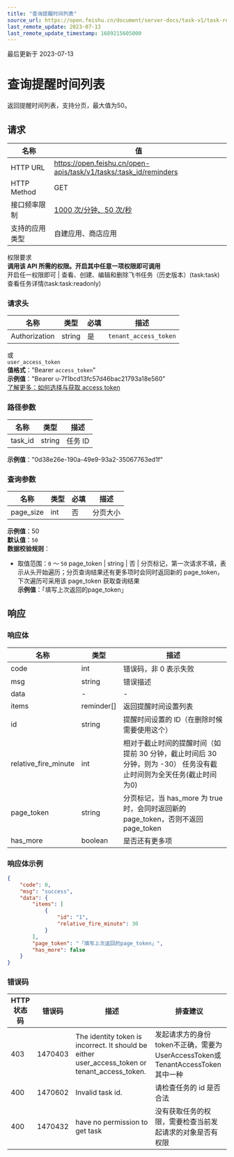 ```yaml
---
title: "查询提醒时间列表"
source_url: https://open.feishu.cn/document/server-docs/task-v1/task-reminder/list
last_remote_update: 2023-07-13
last_remote_update_timestamp: 1689215605000
---
```

最后更新于 2023-07-13

# 查询提醒时间列表

返回提醒时间列表，支持分页，最大值为50。

## 请求
名称 | 值
---|---
HTTP URL | https://open.feishu.cn/open-apis/task/v1/tasks/:task_id/reminders
HTTP Method | GET
接口频率限制 | [1000 次/分钟、50 次/秒](https://open.feishu.cn/document/ukTMukTMukTM/uUzN04SN3QjL1cDN)
支持的应用类型 | 自建应用、商店应用
权限要求  
            **调用该 API 所需的权限。开启其中任意一项权限即可调用**  
            开启任一权限即可 | 查看、创建、编辑和删除飞书任务（历史版本）(task:task)  
            查看任务详情(task:task:readonly)

### 请求头

名称 | 类型 | 必填 | 描述
--- | --- | --- | ---
Authorization | string | 是 | `tenant_access_token`  
或  
`user_access_token`  
**值格式**："Bearer `access_token`"  
**示例值**："Bearer u-7f1bcd13fc57d46bac21793a18e560"  
[了解更多：如何选择与获取 access token](https://open.feishu.cn/document/uAjLw4CM/ugTN1YjL4UTN24CO1UjN/trouble-shooting/how-to-choose-which-type-of-token-to-use)

### 路径参数

名称 | 类型 | 描述
--- | --- | ---
task_id | string | 任务 ID  
**示例值**："0d38e26e-190a-49e9-93a2-35067763ed1f"

### 查询参数

名称 | 类型 | 必填 | 描述
--- | --- | --- | ---
page_size | int | 否 | 分页大小  
**示例值**：50  
**默认值**：`50`  
**数据校验规则**：  
- 取值范围：`0` ～ `50`
page_token | string | 否 | 分页标记，第一次请求不填，表示从头开始遍历；分页查询结果还有更多项时会同时返回新的 page_token，下次遍历可采用该 page_token 获取查询结果  
**示例值**：「填写上次返回的page_token」

## 响应

### 响应体

名称 | 类型 | 描述
--- | --- | ---
code | int | 错误码，非 0 表示失败
msg | string | 错误描述
data | \- | \-
items | reminder\[\] | 返回提醒时间设置列表
id | string | 提醒时间设置的 ID（在删除时候需要使用这个）
relative_fire_minute | int | 相对于截止时间的提醒时间（如提前 30 分钟，截止时间后 30 分钟，则为 -30） 任务没有截止时间则为全天任务(截止时间为0)
page_token | string | 分页标记，当 has_more 为 true 时，会同时返回新的 page_token，否则不返回 page_token
has_more | boolean | 是否还有更多项

### 响应体示例
```json
{
    "code": 0,
    "msg": "success",
    "data": {
        "items": [
            {
                "id": "1",
                "relative_fire_minute": 30
            }
        ],
        "page_token": "「填写上次返回的page_token」",
        "has_more": false
    }
}
```

### 错误码

HTTP状态码 | 错误码 | 描述 | 排查建议
--- | --- | --- | ---
403 | 1470403 | The identity token is incorrect. It should be either user_access_token or tenant_access_token. | 发起请求方的身份token不正确，需要为UserAccessToken或TenantAccessToken其中一种
400 | 1470602 | Invalid task id. | 请检查任务的 id 是否合法
400 | 1470432 | have no permission to get task | 没有获取任务的权限，需要检查当前发起请求的对象是否有权限
